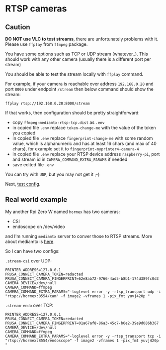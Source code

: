 # RTSP cameras

## Caution

**DO NOT use VLC to test streams**, there are unfortunately problems with it.
Please use `ffplay` from `ffmpeg` package.

You have some options such as TCP or UDP stream (whatever..).
This should work with any other camera (usually there is a different port per stream)

You should be able to test the stream locally with `ffplay` command.

For example, if your camera is reachable over address `192.168.0.20` and port `8000`
under endpoint `/stream` then below command should show the stream:

```shell
ffplay rtsp://192.168.0.20:8000/stream

```

If that works, then configuration should be pretty straightforward:

- copy `ffmpeg-mediamtx-rtsp-tcp.dist` as `.env`
- in copied file `.env` replace `token-change-me` with the value
  of the token you copied
- in copied file `.env` replace `fingerprint-change-me`
  with some random value, which is alphanumeric and has at least 16 chars
  (and max of 40 chars), for example set it to `fingerprint-myprinter4-camera-4`
- in copied file `.env` replace your RTSP device address `raspberry-pi`,
  port and stream id in `CAMERA_COMMAND_EXTRA_PARAMS` if needed
- save edited file `.env`

You can try with `UDP`, but you may not get it ;-)

Next, [test config](./test.config.md).

## Real world example

My another Rpi Zero W named `hormex` has two cameras:

- CSI
- endoscope on /dev/video

and I'm running `mediamtx` server to conver those to RTSP streams.
More about mediamtx is [here](./stream.mediamtx.md).

So I can have two configs:

`.stream-csi` over UDP:

<!-- markdownlint-disable line_length -->

```shell
PRINTER_ADDRESS=127.0.0.1
PRUSA_CONNECT_CAMERA_TOKEN=redacted
PRUSA_CONNECT_CAMERA_FINGERPRINT=62e8ab72-9766-4ad5-b8b1-174d389fc0d3
CAMERA_DEVICE=/dev/null
CAMERA_COMMAND=ffmpeg
CAMERA_COMMAND_EXTRA_PARAMS="-loglevel error -y -rtsp_transport udp -i "rtsp://hormex:8554/cam" -f image2 -vframes 1 -pix_fmt yuvj420p "
```
<!-- markdownlint-enable line_length -->

`.stream-endo` over TCP:

<!-- markdownlint-disable line_length -->
```shell
PRINTER_ADDRESS=127.0.0.1
PRUSA_CONNECT_CAMERA_TOKEN=redacted
PRUSA_CONNECT_CAMERA_FINGERPRINT=01a67af8-86a3-45c7-b6e2-39e9d086b367
CAMERA_DEVICE=/dev/null
CAMERA_COMMAND=ffmpeg
CAMERA_COMMAND_EXTRA_PARAMS="-loglevel error -y -rtsp_transport tcp -i "rtsp://hormex:8554/endoscope" -f image2 -vframes 1 -pix_fmt yuvj420p "

```
<!-- markdownlint-enable line_length -->
